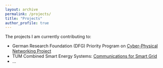 ```yaml
---
layout: archive
permalink: /projects/
title: "Projects"
author_profile: true
---
```


The projects I am currently contributing to:

* German Research Foundation (DFG) Priority Program on [Cyber-Physical Networking Project](http://www.lkn.ei.tum.de/en/research/dfg-cpn/)
* TUM Combined Smart Energy Systems: [Communications for Smart Grid](http://www.lkn.ei.tum.de/en/research/dfg-tum-coses/)
* ...
